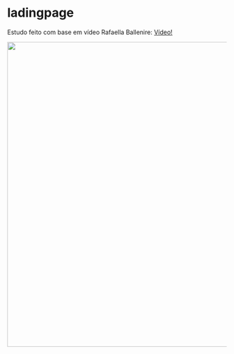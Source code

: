 ﻿# ladingpage

Estudo feito com base em vídeo Rafaella Ballenire: 
<a href="https://www.youtube.com/watch?v=llF6vD-RljE&ab_channel=RafaellaBallerini" target="_blank">Vídeo!</a>

<img src="https://user-images.githubusercontent.com/26207086/156853307-e6b128dc-cfba-4d7f-8d3a-1fa561ca584d.png" width="700" />
